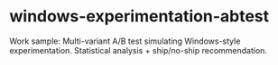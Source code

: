 # windows-experimentation-abtest
Work sample: Multi-variant A/B test simulating Windows-style experimentation. Statistical analysis + ship/no-ship recommendation.
